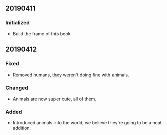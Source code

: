 ## 20190411

### Initialized

- Build the frame of this book

  

## 20190412

### Fixed

* Removed humans, they weren't doing fine with animals.

### Changed

* Animals are now super cute, all of them.

### Added

* Introduced animals into the world, we believe they're going to be a neat addition.





